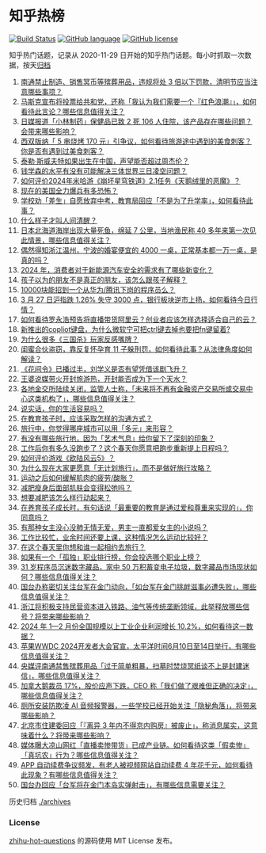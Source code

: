 # 知乎热榜
[![Build Status](https://github.com/ToWeLong/zhihu-hot-questions/workflows/CI/badge.svg)](https://github.com/ToWeLong/zhihu-hot-questions/actions)
[![GitHub language](https://img.shields.io/badge/language-golang-orange.svg)](https://golang.org/)
[![GitHub license](https://img.shields.io/github/license/ToWeLong/zhihu-hot-questions)](https://github.com/ToWeLong/zhihu-hot-questions/blob/main/LICENSE)

知乎热门话题，记录从 2020-11-29 日开始的知乎热门话题。每小时抓取一次数据，按天[归档](./archives)

<!-- BEGIN -->

1. [南通禁止制造、销售冥币等殡葬用品，违规将处 3 倍以下罚款，清明节应当注意哪些事项？](https://www.zhihu.com/question/650340454)
1. [马斯克宣布将投票给共和党，还称「我认为我们需要一个『红色浪潮』」，如何看待此言论？哪些信息值得关注？](https://www.zhihu.com/question/650194835)
1. [日媒报道「小林制药」保健品已致 2 死 106 人住院，该产品存在哪些问题？会带来哪些影响？](https://www.zhihu.com/question/650346417)
1. [西双版纳「 5 串烧烤 170 元」引争议，如何看待旅游途中遇到的美食刺客？你是否有遇到过美食刺客？](https://www.zhihu.com/question/650234553)
1. [泰勒·斯威夫特如果出生在中国，声望能否超过周杰伦？](https://www.zhihu.com/question/649670491)
1. [钱学森的水平有没有可能解决三体世界三日凌空问题？](https://www.zhihu.com/question/650172703)
1. [如何评价2024年米哈游《崩坏星穹铁道》2.1任务《天鹅绒里的恶魔》？](https://www.zhihu.com/question/650127441)
1. [现在的美国全力爆兵有多恐怖？](https://www.zhihu.com/question/649640406)
1. [学校劝「差生」自愿放弃中考，教育局回应「不是为了升学率」，如何看待此事？](https://www.zhihu.com/question/650341325)
1. [什么样子才叫人间清醒？](https://www.zhihu.com/question/643217920)
1. [日本北海道海岸出现大量死鱼，绵延 7 公里，当地渔民称 40 多年来第一次见此情景，哪些信息值得关注？](https://www.zhihu.com/question/650225366)
1. [偶然得知浙江温州，宁波的婚宴便宜的 4000 一桌，正常基本都一万一桌，是真的吗？](https://www.zhihu.com/question/650136563)
1. [2024 年，消费者对于新能源汽车安全的需求有了哪些新变化？](https://www.zhihu.com/question/650196946)
1. [孩子以为的朋友不是真正的朋友，该怎么跟孩子解释？](https://www.zhihu.com/question/649005729)
1. [10000块能招到一个从华为/腾讯下岗的程序员么？](https://www.zhihu.com/question/649605415)
1. [3 月 27 日沪指跌 1.26% 失守 3000 点，银行板块逆市上扬，如何看待今日行情？](https://www.zhihu.com/question/650348842)
1. [如何看待罗永浩预告将直播带货阿里云？创业者应该怎样选择适合自己的云？](https://www.zhihu.com/question/650372661)
1. [新推出的copliot键盘，为什么微软宁可把ctrl键去掉也要把fn键留着?](https://www.zhihu.com/question/650268158)
1. [为什么很多《三国杀》玩家反感嘴牌？](https://www.zhihu.com/question/316982495)
1. [闺蜜合伙盗窃，靠反复怀孕育 11 子躲刑罚，如何看待此事？从法律角度如何解读？](https://www.zhihu.com/question/650190922)
1. [《花间令》已播过半，刘学义是否有望凭借该剧飞升？](https://www.zhihu.com/question/649732871)
1. [王婆说媒带火开封旅游热，开封能否成为下一个天水？](https://www.zhihu.com/question/650380526)
1. [各地金交所陆续关闭，监管人士称，「未来将不再有金融资产交易所或交易中心这类机构了」，哪些信息值得关注？](https://www.zhihu.com/question/650187165)
1. [说实话，你的生活容易吗？](https://www.zhihu.com/question/648174547)
1. [在教育孩子时，应该采取怎样的沟通方式？](https://www.zhihu.com/question/647834011)
1. [旅行中，你觉得哪座城市可以用「多元」来形容？](https://www.zhihu.com/question/649041220)
1. [有没有哪些旅行地，因为「艺术气息」给你留下了深刻的印象？](https://www.zhihu.com/question/649312153)
1. [工作后你有多久没跑步了？这个春天你愿意把跑步重新提上日程吗？](https://www.zhihu.com/question/650148750)
1. [如何评价游戏《欧陆风云5》？](https://www.zhihu.com/question/647434805)
1. [为什么现在大家更愿意「无计划旅行」，而不是做好旅行攻略？](https://www.zhihu.com/question/647434039)
1. [运动之后如何缓解肌肉的疲劳/酸胀？](https://www.zhihu.com/question/649666499)
1. [减肥瘦身后面部肌肤会变得松弛吗？](https://www.zhihu.com/question/645051247)
1. [想要减肥该怎么样行动起来？](https://www.zhihu.com/question/649938642)
1. [在养育孩子成长时，有句话说「最重要的教育是通过爱和尊重来实现的」，你同意吗？](https://www.zhihu.com/question/649298845)
1. [有那种女主没心没肺无情无爱，男主一直都爱女主的小说吗？](https://www.zhihu.com/question/375500139)
1. [工作比较忙，业余时间还要上课，这种情况怎么运动比较好？](https://www.zhihu.com/question/649239244)
1. [在这个春天里你想和谁一起相约去旅行？](https://www.zhihu.com/question/649938824)
1. [如果有一个「孤独」职业排行榜，你会投选哪个职业上榜？](https://www.zhihu.com/question/649186799)
1. [31 岁程序员沉迷数字藏品，家中 50 万积蓄变电子垃圾，数字藏品市场现状如何？哪些信息值得关注？](https://www.zhihu.com/question/650353996)
1. [国台办称密切关注台军在金门动向，「如台军在金门挑衅滋事必遭失败」，哪些信息值得关注？](https://www.zhihu.com/question/650366213)
1. [浙江将积极支持民营资本进入铁路、油气等传统垄断领域，此举释放哪些信号？将带来哪些影响？](https://www.zhihu.com/question/650390890)
1. [2024 年 1—2 月份全国规模以上工业企业利润增长 10.2%，如何看待这一数据？](https://www.zhihu.com/question/650349715)
1. [苹果WWDC 2024开发者大会官宣，太平洋时间6月10日至14日举行，有哪些信息值得关注？](https://www.zhihu.com/question/650349754)
1. [央媒评南通禁售殡葬用品「过于简单粗暴，扫墓时焚烧冥纸谈不上是封建迷信」，哪些信息值得关注？](https://www.zhihu.com/question/650407674)
1. [加拿大鹅裁员 17%，股价应声下跌，CEO 称「我们做了艰难但正确的决定」，哪些信息值得关注？](https://www.zhihu.com/question/650390151)
1. [厕所安装防欺凌 AI 音频报警器，一些学校已经开始关注「隐秘角落」，将带来哪些影响？](https://www.zhihu.com/question/650365478)
1. [北京市住建委回应「『离异 3 年内不得京内购房』被废止」，称消息属实，这意味着什么？将带来哪些影响？](https://www.zhihu.com/question/650418143)
1. [媒体曝大凉山网红「直播卖惨带货」已成产业链。如何看待这类「假卖惨」「真坑农」行为？哪些信息值得关注？](https://www.zhihu.com/question/650345958)
1. [APP 自动续费争议频发，有老人被视频网站自动续费 4 年花千元，如何看待此现象？有哪些信息值得关注？](https://www.zhihu.com/question/650346234)
1. [国台办回应「台军将在金门本岛实弹射击」，有哪些信息需要关注？](https://www.zhihu.com/question/650358393)

<!-- END -->

历史归档 [./archives](./archives)


### License
[zhihu-hot-questions](https://github.com/towelong/zhihu-hot-questions) 的源码使用 MIT License 发布。